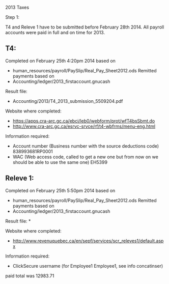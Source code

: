 2013 Taxes

Step 1:

T4 and Releve 1 have to be submitted before February 28th 2014. All payroll accounts were paid in full and on time for 2013.

T4:
----
Completed  on February 25th 4:20pm 2014 based on
* human_resources/payroll/PaySlip/Real_Pay_Sheet2012.ods
Remitted payments based on
* Accounting/ledger/2013_firstaccount.gnucash

Result file:
* Accounting/2013/T4_2013_submission_5509204.pdf

Website where completed:
* https://apps.cra-arc.gc.ca/ebci/leb0/webform/prot/wfT4bsSbmt.do
* http://www.cra-arc.gc.ca/esrvc-srvce/rf/t4-wbfrms/menu-eng.html

Information required:
* Account number (Business number with the source deductions code) 838993681RP0001
* WAC (Web access code, called to get a new one but from now on we should be able to use the same one) EH5399


Releve 1:
---------

Completed  on February 25th 5:50pm 2014 based on
* human_resources/payroll/PaySlip/Real_Pay_Sheet2012.ods
Remitted payments based on
* Accounting/ledger/2013_firstaccount.gnucash

Result file:
*

Website where completed:
* http://www.revenuquebec.ca/en/sepf/services/scr_releves1/default.aspx

Information required:
* ClickSecure username (for Employee1 Employee1, see info concatinser)


paid total was 12983.71
